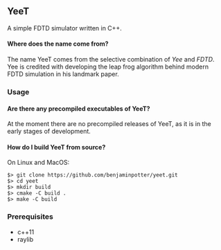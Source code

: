 ## YeeT
A simple FDTD simulator written in C++.

#### Where does the name come from?
The name YeeT comes from the selective combination of _Yee_ and _FDTD_. Yee is
credited with developing the leap frog algorithm behind modern FDTD simulation
in his landmark paper.

### Usage

#### Are there any precompiled executables of YeeT?
At the moment there are no precompiled releases of YeeT, as it is in the early
stages of development.

#### How do I build YeeT from source?

On Linux and MacOS:
```
$> git clone https://github.com/benjaminpotter/yeet.git
$> cd yeet
$> mkdir build
$> cmake -C build .
$> make -C build
```

### Prerequisites
- c++11
- raylib

